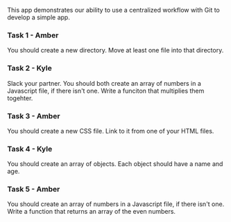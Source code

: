 This app demonstrates our ability to use a centralized workflow with Git to develop a simple app.

### Task 1 - Amber
You should create a new directory. Move at least one file into that directory.

### Task 2 - Kyle
Slack your partner. You should both create an array of numbers in a Javascript file, if there isn't one. Write a funciton that multiplies them togehter.

### Task 3 - Amber
You should create a new CSS file. Link to it from one of your HTML files.

### Task 4 - Kyle
You should create an array of objects. Each object should have a name and age.

### Task 5 - Amber
You should create an array of numbers in a Javascript file, if there isn't one. Write a function that returns an array of the even numbers.

